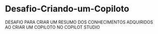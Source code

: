 # Desafio-Criando-um-Copiloto
DESAFIO PARA CRIAR UM RESUMO DOS CONHECIMENTOS ADQUIRIDOS AO CRIAR UM COPILOTO NO COPILOT STUDIO
